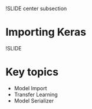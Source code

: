 !SLIDE center subsection

# Importing Keras

!SLIDE

# Key topics

* Model Import
* Transfer Learning
* Model Serializer
